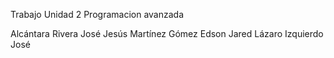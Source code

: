 Trabajo Unidad 2 Programacion avanzada

Alcántara Rivera José Jesús Martínez Gómez Edson Jared Lázaro Izquierdo José